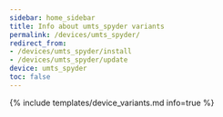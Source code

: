 ```yaml
---
sidebar: home_sidebar
title: Info about umts_spyder variants
permalink: /devices/umts_spyder/
redirect_from:
- /devices/umts_spyder/install
- /devices/umts_spyder/update
device: umts_spyder
toc: false
---
```

{% include templates/device_variants.md info=true %}
